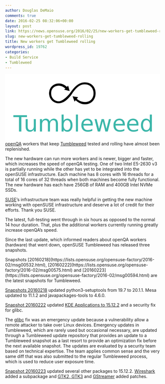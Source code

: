 ```yaml
---
author: Douglas DeMaio
comments: true
date: 2016-02-25 08:32:06+00:00
layout: post
link: https://news.opensuse.org/2016/02/25/new-workers-get-tumbleweed-rolling/
slug: new-workers-get-tumbleweed-rolling
title: New workers get Tumbleweed rolling
wordpress_id: 19762
categories:
- Build Service
- Tumbleweed
---
```


![Tumbleweed-black-green](/wp-content/uploads/2015/10/Tumbleweed-black-green.png)[openQA](https://openqa.opensuse.org/) workers that keep [Tumbleweed](https://en.opensuse.org/Portal:Tumbleweed) tested and rolling have almost been replenished.

The new hardware can run more workers and is newer, bigger and faster, which increases the speed of openQA testing. One of two Intel E5-2630 v3 is partially running while the other has yet to be integrated into the openSUSE infrastructure. Each machine has 8 cores with 16 threads for a total of 16 cores of 32 threads when both machines become fully functional. The new hardware has each have 256GB of RAM and 400GB Intel NVMe SSDs.

[SUSE](https://www.suse.com/)’s infrastructure team was really helpful in getting the new machine working with openSUSE infrastructure and deserve a lot of credit for their efforts. Thank you SUSE.

The latest, full-testing went through in six hours as opposed to the normal 14 hour duration. That, plus the additional workers currently running greatly increase openQA’s speed.

Since the last update, which informed readers about openQA workers (hardware) that went down, openSUSE Tumbleweed has released three snapshots.

<!-- more -->Snapshots [20160218](https://lists.opensuse.org/opensuse-factory/2016-02/msg00532.html), [20160222](https://lists.opensuse.org/opensuse-factory/2016-02/msg00575.html) and [20160223](https://lists.opensuse.org/opensuse-factory/2016-02/msg00594.html) are the latest snapshots for Tumbleweed.

[Snapshots 20160218](https://lists.opensuse.org/opensuse-factory/2016-02/msg00532.html) updated python3-setuptools from 19.7 to 20.1.1. Mesa updated to 11.1.2 and javapackages-tools to 4.6.0.

[Snapshot 20160222](https://lists.opensuse.org/opensuse-factory/2016-02/msg00575.html) updated [KDE Applications to 15.12.2](https://www.kde.org/announcements/announce-applications-15.12.2.php) and a security fix for glibc.

The [glibc](//www.eweek.com/security/linux-systems-patched-for-critical-glibc-flaw.html) fix was an emergency update because a vulnerability allow a remote attacker to take over Linux devices. Emergency updates in Tumbleweed, which are rarely used but occasional necessary, are updated through a Tumbleweed update repository that provides an update to a Tumbleweed snapshot as a last resort to provide an optimization fix before the next available snapshot. The updates are evaluated by a security team based on technical expertise. The team applies common sense and the very same diff that was also submitted to the regular Tumbleweed process, which is used to reduce user exposure time.

[Snapshot 20160223](https://lists.opensuse.org/opensuse-factory/2016-02/msg00594.html) updated several other packages to 15.12.2. [Wireshark](https://www.wireshark.org/) added a subpackage and [GTK2, GTK3](//www.gtk.org/) and [GStreamer](https://gstreamer.freedesktop.org/) added patches.
